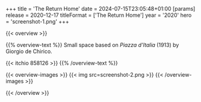 +++
title = 'The Return Home'
date = 2024-07-15T23:05:48+01:00
[params]
    release = 2020-12-17
    titleFormat = ['The Return Home']
    year = '2020'
    hero = 'screenshot-1.png'
+++

{{< overview >}}

{{% overview-text %}}
Small space based on _Piazza d'Italia_ (1913) by Giorgio de Chirico.

{{< itchio 858126 >}}
{{% /overview-text %}}

{{< overview-images >}}
{{< img src=screenshot-2.png >}}
{{< /overview-images >}}

{{< /overview >}}

